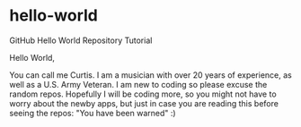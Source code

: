 # hello-world
GitHub Hello World Repository Tutorial

Hello World,

You can call me Curtis.
I am a musician with over 20 years of experience, as well as a U.S. Army Veteran. 
I am new to coding so please excuse the random repos. 
Hopefully I will be coding more, so you might not have to worry about the newby apps,
but just in case you are reading this before seeing the repos: "You have been warned" :)
